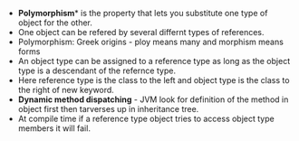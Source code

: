 * **Polymorphism*** is the property that lets you substitute one type of object for the other.
* One object can be refered by several differnt types of references.
* Polymorphism: Greek origins -  ploy means many and morphism means forms
* An object type can be assigned to a reference type as long as the object type is a descendant of the refernce type.
* Here reference type is the class to the left and object type is the class to the right of new keyword.
* **Dynamic method dispatching** - JVM look for definition of the method in object first then tarverses up in inheritance tree.
* At compile time if a reference type object tries to access object type members it will fail.
 